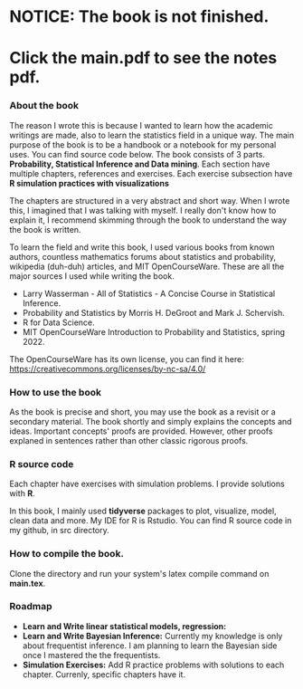 # NOTICE: The book is not finished.
# Click the main.pdf to see the notes pdf.

### About the book
The reason I wrote this is because I wanted to learn how the academic writings are made, also to learn the statistics field in a unique way. The main purpose of the book is to be a handbook or a notebook for my personal uses. You can find source code below.
The book consists of 3 parts. **Probability, Statistical Inference and Data mining**. Each section have multiple chapters, references and exercises. Each exercise subsection have **R simulation practices with visualizations**

The chapters are structured in a very abstract and short way. When I wrote this, I imagined that I was talking with myself. I really don't know how to explain it, I recommend skimming through the book to understand the way the book is written.

To learn the field and write this book, I used various books from known authors, countless mathematics forums about statistics and probability, wikipedia (duh-duh) articles, and MIT OpenCourseWare. These are all the major sources I used while writing the book.
* Larry Wasserman - All of Statistics - A Concise Course in Statistical Inference.
* Probability and Statistics by Morris H. DeGroot and Mark J. Schervish.
* R for Data Science.
* MIT OpenCourseWare Introduction to Probability and Statistics, spring 2022.

The OpenCourseWare has its own license, you can find it here: https://creativecommons.org/licenses/by-nc-sa/4.0/

### How to use the book
As the book is precise and short, you may use the book as a revisit or a secondary material. The book shortly and simply explains the concepts and ideas. Important concepts' proofs are provided. However, other proofs explaned in sentences rather than other classic rigorous proofs.

### R source code
Each chapter have exercises with simulation problems. I provide solutions with **R**.

In this book, I mainly used **tidyverse** packages to plot, visualize, model, clean data and more. My IDE for R is Rstudio. You can find R source code in my github, in src directory.
### How to compile the book.
Clone the directory and run your system's latex compile command on **main.tex**.
### Roadmap
* **Learn and Write linear statistical models, regression:** 
* **Learn and Write Bayesian Inference:** Currently my knowledge is only about frequentist inference. I am planning to learn the Bayesian side once I mastered the the frequentists.
* **Simulation Exercises:** Add R practice problems with solutions to each chapter. Currenly, specific chapters have it.

